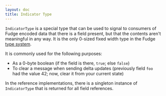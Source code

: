 ```yaml
---
layout: doc
title: Indicator Type
---
```


`IndicatorType` is a special type that can be used to signal to consumers of Fudge encoded data that there is
a field present, but that the contents aren't meaningful in any way.
It is the only 0-sized fixed width type in the Fudge [type system](types.html).

It is commonly used for the following purposes:

* As a 0-byte boolean (if the field is there, `true`; else `false`)
* To clear a message when sending delta updates (previously field `foo` had the value 42; now, clear it from your current state)

In the reference implementations, there is a singleton instance of `IndicatorType` that is returned for all field references.
